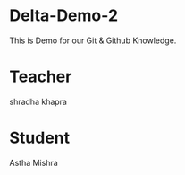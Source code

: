 # Delta-Demo-2
This is Demo for our  Git &amp; Github Knowledge.

# Teacher
shradha khapra

# Student
Astha Mishra

